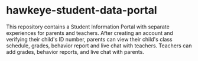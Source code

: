 # hawkeye-student-data-portal
This repository contains a Student Information Portal with separate experiences for parents and teachers. After creating an account and verifying their child's ID number, parents can view their child's class schedule, grades, behavior report and live chat with teachers. Teachers can add grades, behavior reports, and live chat with parents.
